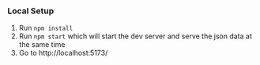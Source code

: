### Local Setup
1. Run `npm install`
2. Run `npm start` which will start the dev server and serve the json data at the same time
3. Go to http://localhost:5173/
